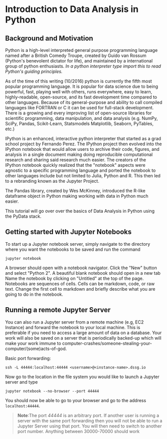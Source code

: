 # Introduction to Data Analysis in Python

## Background and Motivation

Python is a high-level interpreted general purpose programming language named after
a British Comedy Troupe, created by Guido van Rossum (Python's benevolent dictator
for life), and maintained by a international group of python enthusiasts. *In a python
interpreter type import this to read Python's guiding principles.* 

As of the time of this writing (10/2016) python is currently the fifth most popular
programming language. It is popular for data science due to being powerful, fast, 
playing well with others, runs everywhere, easy to learn, highly-readable, open-source,
and its fast development time compared to other languages. Because of its general-purpose 
and ability to call compiled languages like FORTRAN or C it can be used for full-stack development.
There is a growing and every improving list of open-source libraries for scientific programming, 
data manipulation, and data analysis (e.g. NumPy, SciPy, Pandas, Scikit-Learn, Statsmodels
Matplotlib, Seaborn, PyTables, etc.)

IPython is an enhanced, interactive python interpreter that started as a grad school project
by Fernando Perez. The IPython project then evolved into the IPython notebook that would allow 
users to archive their code, figures, and analysis in a single document making doing reproducible 
computational research and sharing said research much easier. The creators of the IPython notebook 
quickly realized that the "notebook" aspects were agnostic to a specific programming language and
ported the notebook to other languages include but not limited to Julia, Python and R. This then led
to a rebranding known as the Jupyter Project. 


The Pandas library, created by Wes McKinney, introduced the R-like dataframe object in Python making
working with data in Python much easier. 

This tutorial will go over over the basics of Data Analysis in Python using the PyData stack. 


## Getting started with Jupyter Notebooks

To start up a Jupyter notebook server, simply navigate to the directory where you want the 
notebooks to be saved and run the command
```
jupyter notebook
```
A browser should open with a notebook navigator. Click the "New" button and select "Python 2".
A beautiful blank notebook should open in a new tab
Name the notebook by clicking on "Untitled" at the top of the page.
Notebooks are sequences of cells. Cells can be markdown, code, or raw text. 
Change the first cell to markdown and briefly describe what you are going to do in the notebook.

## Running a remote Jupyter Server

You can also run a Jupyter server from a remote machine (e.g, EC2 Instance) and forward the
notebook to your local machine. This is preferable if you need to access a large amount of data
on a database. Your work will also be saved on a server that is periodically backed-up which will 
make your work immune to computer-crashes/someone-stealing-your-computer/(some)acts-of-god.

Basic port forwarding:
```
ssh -L 44444:localhost:44444 <username>@<instance-name>.dssg.io
```
Now go to the location in the file system you would like to launch a Jupyter server and type

```
jupyter notebook --no-browser --port 44444
```

You should now be able to go to your browser and go to the address `localhost:44444`. 

> **Note**:The port *44444* is an arbitrary port. If another user is running a server with 
> the same port forwarding then you will not be able to run a Jupyter Server using that port. 
> You will then need to switch to another port number. Anything between 30000-70000 should work
